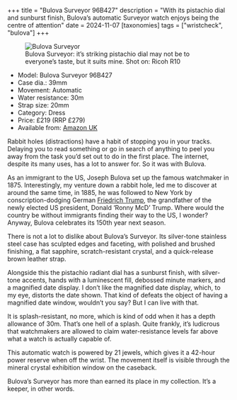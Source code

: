 +++
title = "Bulova Surveyor 96B427"
description = "With its pistachio dial and sunburst finish, Bulova’s automatic Surveyor watch enjoys being the centre of attention"
date = 2024-11-07
[taxonomies]
tags = ["wristcheck", "bulova"]
+++

<figure>
        <img src="bulova-surveyor-96B427-1024-hp.jpg" srcset="bulova-surveyor-96B427-1024-hp.jpg 1024w, bulova-surveyor-96B427-1024-hp.avif 1024w, bulova-surveyor-96B427-1024-hp.heic 1024w, bulova-surveyor-96B427-1024-hp.webp 1024w" alt="Bulova Surveyor" />
        <figcaption>Bulova Surveyor: it’s striking pistachio dial may not be to everyone’s taste, but it suits mine. Shot on: Ricoh R10</figcaption>
</figure>

- Model: Bulova Surveyor 96B427
- Case dia.: 39mm
- Movement: Automatic
- Water resistance: 30m
- Strap size: 20mm
- Category: Dress
- Price: £219 (RRP £279)
- Available from: [Amazon UK](https://amzn.to/3YU0PPv)

Rabbit holes (distractions) have a habit of stopping you in your tracks. Delaying you to read something or go in search of anything to peel you away from the task you’d set out to do in the first place. The internet, despite its many uses, has a lot to answer for. So it was with Bulova.

As an immigrant to the US, Joseph Bulova set up the famous watchmaker in 1875. Interestingly, my venture down a rabbit hole, led me to discover at around the same time, in 1885, he was followed to New York by conscription-dodging German [Friedrich Trump](https://www.history.com/news/donald-trump-father-mother-ancestry), the grandfather of the newly elected US president, Donald ‘Ronny McD’ Trump. Where would the country be without immigrants finding their way to the US, I wonder? Anyway, Bulova celebrates its 150th year next season.

There is not a lot to dislike about Bulova’s Surveyor. Its silver-tone stainless steel case has sculpted edges and faceting, with polished and brushed finishing, a flat sapphire, scratch-resistant crystal, and a quick-release brown leather strap.

Alongside this the pistachio radiant dial has a sunburst finish, with silver-tone accents, hands with a luminescent fill, debossed minute markers, and a magnified date display. I don’t like the magnified date display, which, to my eye, distorts the date shown. That kind of defeats the object of having a magnified date window, wouldn’t you say? But I can live with that.

It is splash-resistant, no more, which is kind of odd when it has a depth allowance of 30m. That’s one hell of a splash. Quite frankly, it’s ludicrous that watchmakers are allowed to claim water-resistance levels far above what a watch is actually capable of. 

This automatic watch is powered by 21 jewels, which gives it a 42-hour power reserve when off the wrist. The movement itself is visible through the mineral crystal exhibition window on the caseback.

Bulova’s Surveyor has more than earned its place in my collection. It’s a keeper, in other words.